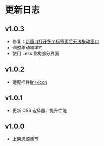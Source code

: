 # 更新日志

## v1.0.3
- 修复：[新窗口打开多个标签页后无法拖动窗口](https://github.com/mdzz2048/Lite/issues/4)
- 调整移动端样式
- 使用 Less 重构部分界面

## v1.0.2
- 适配插件[link-icon](https://github.com/chenshinshi/link-icon)

## v1.0.1
- 更新 CSS 选择器，提升性能

## v1.0.0

- 上架思源集市